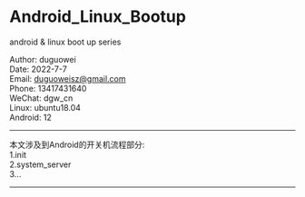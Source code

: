 # Android_Linux_Bootup
android &amp; linux boot up series

Author: duguowei  
Date: 2022-7-7  
Email: duguoweisz@gmail.com  
Phone: 13417431640  
WeChat: dgw_cn  
Linux: ubuntu18.04  
Android: 12  

************************************************************************************  

本文涉及到Android的开关机流程部分:  
1.init  
2.system_server  
3...

************************************************************************************  
